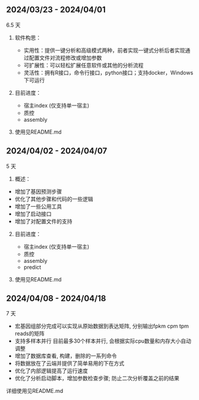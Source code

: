 ## 2024/03/23 - 2024/04/01

6.5 天

1. 软件构思：
   - 实用性：提供一键分析和高级模式两种，前者实现一键式分析后者实现通过配置文件对流程修改或增加参数
   - 可扩展性：可以轻松扩展任意软件或其他的分析流程
   - 灵活性：拥有R接口，命令行接口，python接口；支持docker，Windows下可运行

2. 目前进度：

   - 宿主index (仅支持单一宿主)
   - 质控 
   - assembly

3. 使用见README.md

## 2024/04/02 - 2024/04/07

5 天

1. 概述：

 - 增加了基因预测步骤
 - 优化了其他步骤和代码的一些逻辑
 - 增加了一些公用工具
 - 增加了启动接口
 - 增加了对配置文件的支持


2. 目前进度：

   - 宿主index (仅支持单一宿主)
   - 质控 
   - assembly
   - predict

3. 使用见README.md

## 2024/04/08 - 2024/04/18

7 天

- 宏基因组部分完成可以实现从原始数据到表达矩阵, 分别输出fpkm cpm tpm reads的矩阵
- 支持多样本并行 目前最多30个样本并行, 会根据实际cpu数量和内存大小自动调整
- 增加了数据库查看, 构建，删除的一系列命令
- 将数据放在了云端并提供了简单易用的下在方式
- 优化了内部逻辑提高了运行速度
- 优化了分析启动脚本，增加参数检查步骤; 防止二次分析覆盖之前的结果

详细使用见README.md